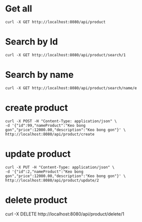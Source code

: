 # Get all
```
curl -X GET http://localhost:8080/api/product
```
# Search by Id
```
curl -X GET http://localhost:8080/api/product/search/1
```
# Search by name
```
curl -X GET http://localhost:8080/api/product/search/name/e
```
# create product
```
curl -X POST -H "Content-Type: application/json" \
-d '{"id":99,"nameProduct":"Keo bong gon","price":12000.00,"description":"Keo bong gon"}' \
http://localhost:8080/api/product/create
```

# update product
```
curl -X PUT -H "Content-Type: application/json" \
-d '{"id":2,"nameProduct":"Keo bong gon","price":12000.00,"description":"Keo bong gon"}' \
http://localhost:8080/api/product/update/2
```
# delete product
curl -X DELETE http://localhost:8080/api/product/delete/1